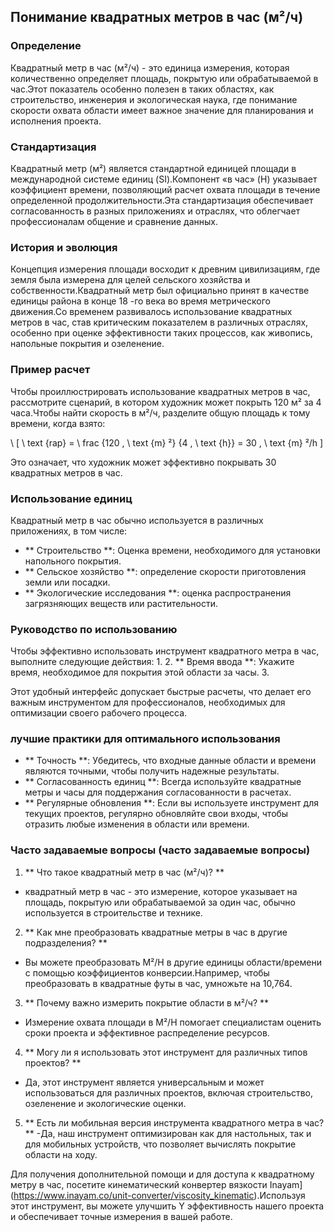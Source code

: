 ## Понимание квадратных метров в час (м²/ч)

### Определение
Квадратный метр в час (м²/ч) - это единица измерения, которая количественно определяет площадь, покрытую или обрабатываемой в час.Этот показатель особенно полезен в таких областях, как строительство, инженерия и экологическая наука, где понимание скорости охвата области имеет важное значение для планирования и исполнения проекта.

### Стандартизация
Квадратный метр (м²) является стандартной единицей площади в международной системе единиц (SI).Компонент «в час» (H) указывает коэффициент времени, позволяющий расчет охвата площади в течение определенной продолжительности.Эта стандартизация обеспечивает согласованность в разных приложениях и отраслях, что облегчает профессионалам общение и сравнение данных.

### История и эволюция
Концепция измерения площади восходит к древним цивилизациям, где земля была измерена для целей сельского хозяйства и собственности.Квадратный метр был официально принят в качестве единицы района в конце 18 -го века во время метрического движения.Со временем развивалось использование квадратных метров в час, став критическим показателем в различных отраслях, особенно при оценке эффективности таких процессов, как живопись, напольные покрытия и озеленение.

### Пример расчет
Чтобы проиллюстрировать использование квадратных метров в час, рассмотрите сценарий, в котором художник может покрыть 120 м² за 4 часа.Чтобы найти скорость в м²/ч, разделите общую площадь к тому времени, когда взято:

\ [
\ text {rap} = \ frac {120 \, \ text {m} ²} {4 \, \ text {h}} = 30 \, \ text {m} ²/h
\]

Это означает, что художник может эффективно покрывать 30 квадратных метров в час.

### Использование единиц
Квадратный метр в час обычно используется в различных приложениях, в том числе:
- ** Строительство **: Оценка времени, необходимого для установки напольного покрытия.
- ** Сельское хозяйство **: определение скорости приготовления земли или посадки.
- ** Экологические исследования **: оценка распространения загрязняющих веществ или растительности.

### Руководство по использованию
Чтобы эффективно использовать инструмент квадратного метра в час, выполните следующие действия:
1.
2. ** Время ввода **: Укажите время, необходимое для покрытия этой области за часы.
3.

Этот удобный интерфейс допускает быстрые расчеты, что делает его важным инструментом для профессионалов, необходимых для оптимизации своего рабочего процесса.

### лучшие практики для оптимального использования
- ** Точность **: Убедитесь, что входные данные области и времени являются точными, чтобы получить надежные результаты.
- ** Согласованность единиц **: Всегда используйте квадратные метры и часы для поддержания согласованности в расчетах.
- ** Регулярные обновления **: Если вы используете инструмент для текущих проектов, регулярно обновляйте свои входы, чтобы отразить любые изменения в области или времени.

### Часто задаваемые вопросы (часто задаваемые вопросы)

1. ** Что такое квадратный метр в час (м²/ч)? **
- квадратный метр в час - это измерение, которое указывает на площадь, покрытую или обрабатываемой за один час, обычно используется в строительстве и технике.

2. ** Как мне преобразовать квадратные метры в час в другие подразделения? **
- Вы можете преобразовать M²/H в другие единицы области/времени с помощью коэффициентов конверсии.Например, чтобы преобразовать в квадратные футы в час, умножьте на 10,764.

3. ** Почему важно измерить покрытие области в м²/ч? **
- Измерение охвата площади в M²/H помогает специалистам оценить сроки проекта и эффективное распределение ресурсов.

4. ** Могу ли я использовать этот инструмент для различных типов проектов? **
- Да, этот инструмент является универсальным и может использоваться для различных проектов, включая строительство, озеленение и экологические оценки.

5. ** Есть ли мобильная версия инструмента квадратного метра в час? **
-Да, наш инструмент оптимизирован как для настольных, так и для мобильных устройств, что позволяет вычислять покрытие области на ходу.

Для получения дополнительной помощи и для доступа к квадратному метру в час, посетите кинематический конвертер вязкости Inayam] (https://www.inayam.co/unit-converter/viscosity_kinematic).Используя этот инструмент, вы можете улучшить Y эффективность нашего проекта и обеспечивает точные измерения в вашей работе.